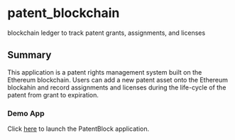 # patent_blockchain
blockchain ledger to track patent grants, assignments, and licenses

## Summary

This application is a patent rights management system built on the Ethereum blockchain. Users can add a new patent asset onto the Ethereum blockahin and record assignments and licenses during the life-cycle of the patent from grant to expiration.

### Demo App

Click [here](https://github.com/rhahn28/patent_blockchain/blob/master/patentRight-frontend/index.html) to launch the PatentBlock application.

